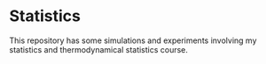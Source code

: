 # Statistics
This repository has some simulations and experiments involving my statistics and thermodynamical statistics course. 
